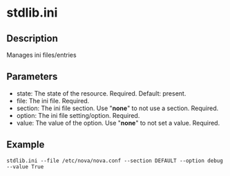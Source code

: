 # stdlib.ini

## Description

Manages ini files/entries

## Parameters

* state: The state of the resource. Required. Default: present.
* file: The ini file. Required.
* section: The ini file section. Use "__none__" to not use a section. Required.
* option: The ini file setting/option. Required.
* value: The value of the option. Use "__none__" to not set a value. Required.

## Example

```shell
stdlib.ini --file /etc/nova/nova.conf --section DEFAULT --option debug --value True
```

